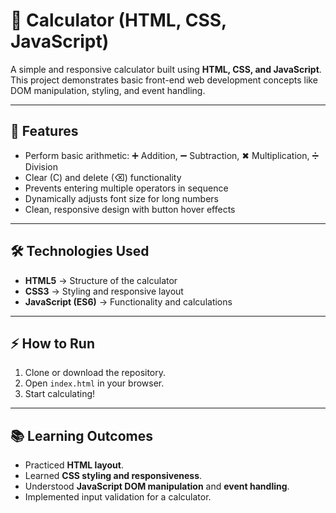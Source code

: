 # 🧮 Calculator (HTML, CSS, JavaScript)

A simple and responsive calculator built using **HTML, CSS, and JavaScript**.  
This project demonstrates basic front-end web development concepts like DOM manipulation, styling, and event handling.

---

## 🚀 Features
- Perform basic arithmetic: ➕ Addition, ➖ Subtraction, ✖ Multiplication, ➗ Division
- Clear (C) and delete (⌫) functionality
- Prevents entering multiple operators in sequence
- Dynamically adjusts font size for long numbers
- Clean, responsive design with button hover effects

---

## 🛠️ Technologies Used
- **HTML5** → Structure of the calculator  
- **CSS3** → Styling and responsive layout  
- **JavaScript (ES6)** → Functionality and calculations  

---
## ⚡ How to Run
1. Clone or download the repository.  
2. Open `index.html` in your browser.  
3. Start calculating!  

---

## 📚 Learning Outcomes
- Practiced **HTML layout**.  
- Learned **CSS styling and responsiveness**.  
- Understood **JavaScript DOM manipulation** and **event handling**.  
- Implemented input validation for a calculator.
